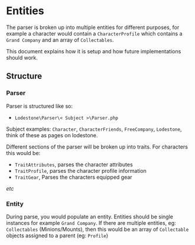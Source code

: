 # Entities

The parser is broken up into multiple entities for different purposes, for example a character would contain a `CharacterProfile` which contains a `Grand Company` and an array of `Collectables`.

This document explains how it is setup and how future implementations should work.

## Structure

### Parser

Parser is structured like so:

- `Lodestone\Parser\< Subject >\Parser.php`

Subject examples: `Character`, `CharacterFriends`, `FreeCompany`, `Lodestone`, think of these as pages on lodestone.

Different sections of the parser will be broken up into traits. For characters this would be:

- `TraitAttributes`, parses the character attributes
- `TraitProfile`, parses the character profile information
- `TraitGear`, Parses the characters equipped gear

*etc*

### Entity

During parse, you would populate an entity. Entities should be single instances for example `Grand Company`. If there are multiple entities, eg: `Collectables` (Minions/Mounts), then this would be an array of `Collectable` objects assigned to a parent (eg: `Profile`)


